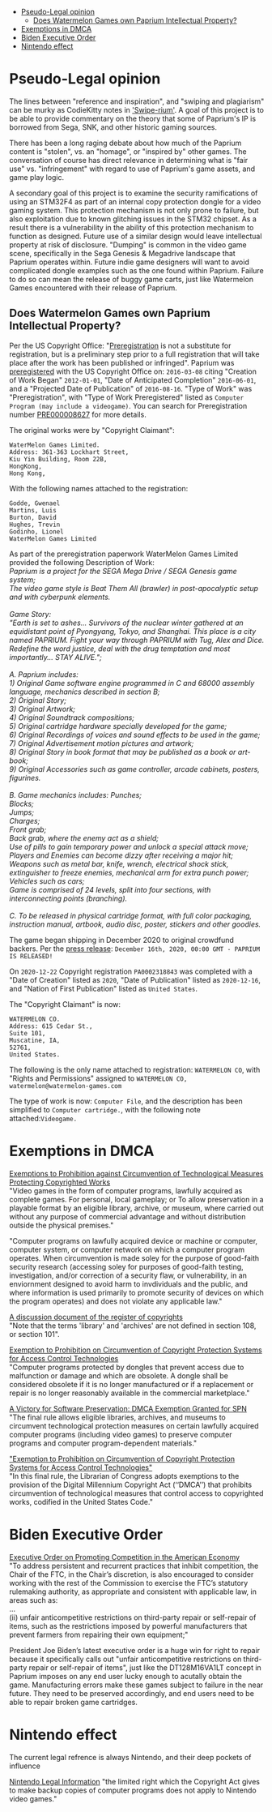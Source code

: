 * [Pseudo-Legal opinion](#pseudo-legal-opinion)
   * [Does Watermelon Games own Paprium Intellectual Property?](#does-watermelon-games-own-paprium-intellectual-property)
* [Exemptions in DMCA](#exemptions-in-dmca)
* [Biden Executive Order](#biden-executive-order)
* [Nintendo effect](#nintendo-effect)

# Pseudo-Legal opinion

The lines between "reference and inspiration", and "swiping and plagiarism" can be murky as CodieKitty notes in ['Swipe-rium'](https://codiekitty.com/MOREC/wmswiping.htm). A goal of this project is to be able to provide commentary on the theory that some of Paprium's IP is borrowed from Sega, SNK, and other historic gaming sources.<br> 

There has been a long raging debate about how much of the Paprium content is "stolen", vs. an "homage", or "inspired by" other games. The conversation of course has direct relevance in determining what is "fair use" vs. "infringement" with regard to use of Paprium's game assets, and game play logic.<br> 

A secondary goal of this project is to examine the security ramifications of using an STM32F4 as part of an internal copy protection dongle for a video gaming system. This protection mechanism is not only prone to failure, but also exploitation due to known glitching issues in the STM32 chipset. As a result there is a vulnerability in the ability of this protection mechanism to function as designed. Future use of a similar design would leave intellectual property at risk of disclosure. "Dumping" is common in the video game scene, specifically in the Sega Genesis & Megadrive landscape that Paprium operates within. Future indie game designers will want to avoid complicated dongle examples such as the one found within Paprium. Failure to do so can mean the release of buggy game carts, just like Watermelon Games encountered with their release of Paprium. 

## Does Watermelon Games own Paprium Intellectual Property?
Per the US Copyright Office: "[Preregistration](https://www.copyright.gov/fedreg/2005/70fr42286.html) is not a substitute for registration, but is a preliminary step prior to a full registration that will take place after the work has been published or infringed". Paprium was [preregistered](https://www.copyright.gov/prereg/) with the US Copyright Office on: ```2016-03-08``` citing "Creation of Work Began" ```2012-01-01```, "Date of Anticipated Completion" ```2016-06-01```, and a "Projected Date of Publication" of ```2016-08-16```. "Type of Work" was "Preregistration", with "Type of Work Preregistered" listed as ```Computer Program (may include a videogame)```. You can search for Preregistration number [PRE000008627](https://publicrecords.copyright.gov/detailed-record/28281943) for more details.<br>  

The original works were by "Copyright Claimant":<br>
``` 
WaterMelon Games Limited. 
Address: 361-363 Lockhart Street, 
Kiu Yin Building, Room 22B, 
HongKong, 
Hong Kong, 
```
With the following names attached to the registration:<br>
```
Godde, Gwenael
Martins, Luis
Burton, David
Hughes, Trevin
Godinho, Lionel
WaterMelon Games Limited
```

As part of the preregistration paperwork WaterMelon Games Limited provided the following Description of Work: <br> 
*Paprium is a project for the SEGA Mega Drive / SEGA Genesis game system;<br>
The video game style is Beat Them All (brawler) in post-apocalyptic setup and with cyberpunk elements. <br><br>Game Story:<br> "Earth is set to ashes... Survivors of the nuclear winter gathered at an equidistant point of Pyongyang, Tokyo, and Shanghai. This place is a city named PAPRIUM. Fight your way through PAPRIUM with Tug, Alex and Dice. Redefine the word justice, deal with the drug temptation and most importantly... STAY ALIVE.";<br><br> A. Paprium includes:<br> 1) Original Game software engine programmed in C and 68000 assembly language, mechanics described in section B;<br> 2) Original Story;<br> 3) Original Artwork;<br> 4) Original Soundtrack compositions;<br> 5) Original cartridge hardware specially developed for the game;<br> 6) Original Recordings of voices and sound effects to be used in the game;<br> 7) Original Advertisement motion pictures and artwork;<br> 8) Original Story in book format that may be published as a book or art-book;<br> 9) Original Accessories such as game controller, arcade cabinets, posters, figurines. <br><br>B. Game mechanics includes: Punches;<br> Blocks;<br> Jumps;<br> Charges;<br> Front grab;<br> Back grab, where the enemy act as a shield;<br> Use of pills to gain temporary power and unlock a special attack move;<br> Players and Enemies can become dizzy after receiving a major hit;<br> Weapons such as metal bar, knife, wrench, electrical shock stick, extinguisher to freeze enemies, mechanical arm for extra punch power;<br> Vehicles such as cars;<br> Game is comprised of 24 levels, split into four sections, with interconnecting points (branching). <br><br>C. To be released in physical cartridge format, with full color packaging, instruction manual, artbook, audio disc, poster, stickers and other goodies.*

The game began shipping in December 2020 to original crowdfund backers. Per the [press release](https://www.paprium.com/press/): ```December 16th, 2020, 00:00 GMT - PAPRIUM IS RELEASED!```<br> 

On ```2020-12-22``` Copyright registration ```PA0002318843``` was completed with a "Date of Creation" listed as ```2020```, "Date of Publication" listed as ```2020-12-16```, and "Nation of First Publication" listed as ```United States```.

The "Copyright Claimant" is now: 
```
WATERMELON CO. 
Address: 615 Cedar St., 
Suite 101, 
Muscatine, IA, 
52761, 
United States.
``` 

The following is the only name attached to registration: ```WATERMELON CO```, with "Rights and Permissions" assigned to ```WATERMELON CO, watermelon@watermelon-games.com```

The type of work is now: ```Computer File```, and the description has been simplified to 
```Computer cartridge.```, with the following note attached:```Videogame.```

# Exemptions in DMCA

[Exemptions to Prohibition against Circumvention of Technological Measures Protecting Copyrighted Works](https://library.osu.edu/document-registry/docs/1027/stream)<br>
"Video games in the form of computer programs, lawfully acquired as complete games. For personal, local gameplay; or To allow preservation in a playable format by an eligible library, archive, or museum, where carried out without any purpose of commercial advantage and without distribution outside the physical premises."<br>

"Computer programs on lawfully acquired device or machine or computer, computer system, or computer network on which a computer program operates. When circumvention is made soley for the purpose of good-faith security research (accessing soley for purposes of good-faith testing, investigation, and/or correction of a security flaw, or vulnerability, in an enviornment designed to avoid harm to invdividuals and the public, and where information is used primarily to promote security of devices on which the program operates) and does not violate any applicable law."

[A discussion document of the register of copyrights](https://www.copyright.gov/policy/section108/discussion-document.pdf)<br> 
"Note that the terms 'library' and 'archives' are not defined in section 108, or section 101".<br>

[Exemption to Prohibition on Circumvention of Copyright Protection Systems for Access Control Technologies](https://www.copyright.gov/fedreg/2006/71fr68472.html)<br>
"Computer programs protected by dongles that prevent access due to malfunction or damage and which are obsolete. A dongle shall be considered obsolete if it is no longer manufactured or if a replacement or repair is no longer reasonably available in the commercial marketplace."<br>

[A Victory for Software Preservation: DMCA Exemption Granted for SPN](https://clinic.cyber.harvard.edu/2018/10/26/a-victory-for-software-preservation-dmca-exemption-granted-for-spn)<br>
"The final rule allows eligible libraries, archives, and museums to circumvent technological protection measures on certain lawfully acquired computer programs (including video games) to preserve computer programs and computer program-dependent materials."<br>

["Exemption to Prohibition on Circumvention of Copyright Protection Systems for Access Control Technologies"](https://www.govinfo.gov/content/pkg/FR-2018-10-26/pdf/2018-23241.pdf)<br>
"In this final rule, the Librarian of Congress adopts exemptions to the provision of the Digital Millennium Copyright Act (‘‘DMCA’’) that prohibits circumvention of technological measures that control access to copyrighted works, codified in the United States Code."

# Biden Executive Order
[Executive Order on Promoting Competition in the American Economy](https://www.whitehouse.gov/briefing-room/presidential-actions/2021/07/09/executive-order-on-promoting-competition-in-the-american-economy)<br>
"To address persistent and recurrent practices that inhibit competition, the Chair of the FTC, in the Chair’s discretion, is also encouraged to consider working with the rest of the Commission to exercise the FTC’s statutory rulemaking authority, as appropriate and consistent with applicable law, in areas such as:<br>
...<br>
(ii)   unfair anticompetitive restrictions on third-party repair or self-repair of items, such as the restrictions imposed by powerful manufacturers that prevent farmers from repairing their own equipment;"<br>

President Joe Biden’s latest executive order is a huge win for right to repair because it specifically calls out "unfair anticompetitive restrictions on third-party repair or self-repair of items", just like the DT128M16VA1LT concept in Paprium imposes on any end user lucky enough to acutally obtain the game. Manufacturing errors make these games subject to failure in the near future. They need to be preserved accordingly, and end users need to be able to repair broken game cartridges.

# Nintendo effect
The current legal refrence is always Nintendo, and their deep pockets of influence<br>

[Nintendo Legal Information](https://www.nintendo.com.au/legal/information)
"the limited right which the Copyright Act gives to make backup copies of computer programs does not apply to Nintendo video games."


